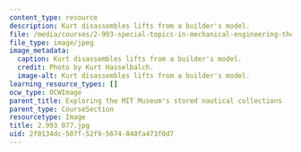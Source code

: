 ```yaml
---
content_type: resource
description: Kurt disassembles lifts from a builder's model.
file: /media/courses/2-993-special-topics-in-mechanical-engineering-the-art-and-science-of-boat-design-january-iap-2007/2f0134dc507f52f95674840fa473f0d7_2993077.jpg
file_type: image/jpeg
image_metadata:
  caption: Kurt disassembles lifts from a builder's model.
  credit: Photo by Kurt Hasselbalch.
  image-alt: Kurt disassembles lifts from a builder's model.
learning_resource_types: []
ocw_type: OCWImage
parent_title: Exploring the MIT Museum's stored nautical collections
parent_type: CourseSection
resourcetype: Image
title: 2.993 077.jpg
uid: 2f0134dc-507f-52f9-5674-840fa473f0d7
---
```

